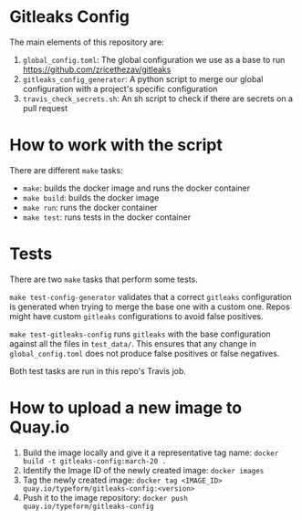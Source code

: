 # Gitleaks Config

The main elements of this repository are:

1. `global_config.toml`: The global configuration we use as a base to run https://github.com/zricethezav/gitleaks
2. `gitleaks_config_generator`: A python script to merge our global configuration with a project's specific configuration
3. `travis_check_secrets.sh`: An sh script to check if there are secrets on a pull request

# How to work with the script

There are different `make` tasks:

* `make`: builds the docker image and runs the docker container
* `make build`: builds the docker image
* `make run`: runs the docker container
* `make test`: runs tests in the docker container

# Tests

There are two `make` tasks that perform some tests.

`make test-config-generator` validates that a correct `gitleaks` configuration is generated when trying to merge the base one with a custom one. Repos might have custom `gitleaks` configurations to avoid false positives.

`make test-gitleaks-config` runs `gitleaks` with the base configuration against all the files in `test_data/`. This ensures that any change in `global_config.toml` does not produce false positives or false negatives.

Both test tasks are run in this repo's Travis job.

# How to upload a new image to Quay.io

1. Build the image locally and give it a representative tag name: `docker build -t gitleaks-config:march-20 .`
2. Identify the Image ID of the newly created image: `docker images`
3. Tag the newly created image: `docker tag <IMAGE_ID> quay.io/typeform/gitleaks-config:<version>`
4. Push it to the image repository: `docker push quay.io/typeform/gitleaks-config`
